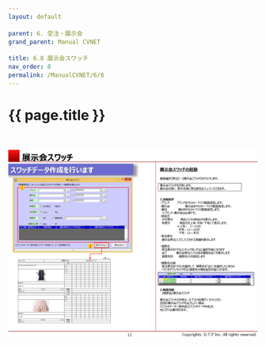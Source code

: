 ```yaml
---
layout: default

parent: 6. 受注・展示会
grand_parent: Manual CVNET

title: 6.8 展示会スワッチ
nav_order: 8
permalink: /ManualCVNET/6/8
---
```


# {{ page.title }} <br/><br/>

<a href="/img/Jyucyutenjikai/J13.PNG" target="_blank">
<img src="/img/Jyucyutenjikai/J13.PNG" alt="login image"></a>


